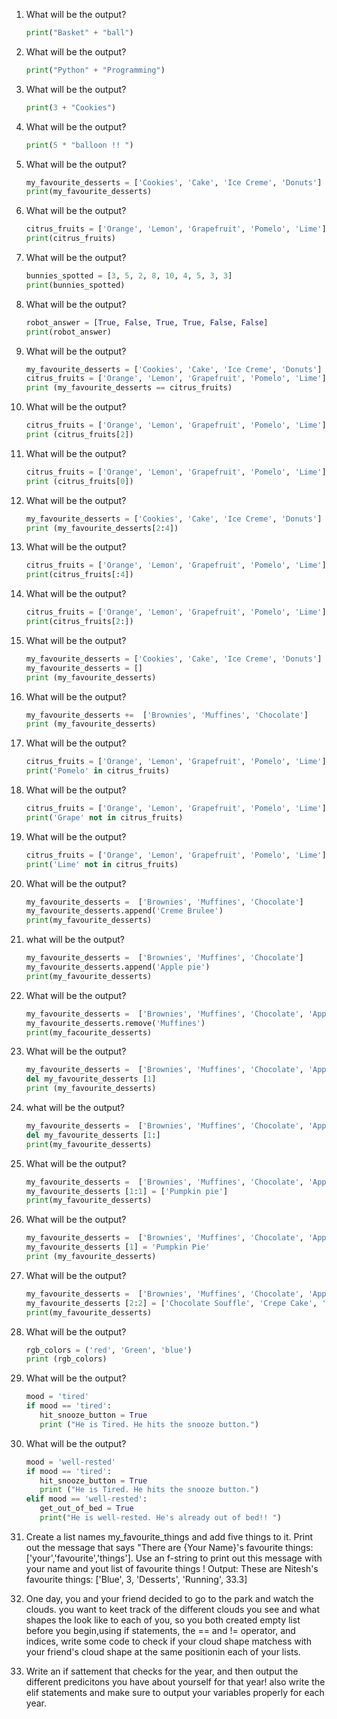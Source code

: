 1. What will be the output?
   ```python
   print("Basket" + "ball")
   ```
1. What will be the output?
   ```python
   print("Python" + "Programming")
   ```
1. What will be the output?
   ```python
   print(3 + "Cookies")
   ```
1. What will be the output?
   ```python
   print(5 * "balloon !! ")
   ```
1. What will be the output?
   ```python
   my_favourite_desserts = ['Cookies', 'Cake', 'Ice Creme', 'Donuts']
   print(my_favourite_desserts)
   ```
1. What will be the output?
   ```python
   citrus_fruits = ['Orange', 'Lemon', 'Grapefruit', 'Pomelo', 'Lime']
   print(citrus_fruits)
   ```
1. What will be the output?
   ```python
   bunnies_spotted = [3, 5, 2, 8, 10, 4, 5, 3, 3]
   print(bunnies_spotted)
   ```
1. What will be the output?
   ```python
   robot_answer = [True, False, True, True, False, False]
   print(robot_answer)
   ```
1. What will be the output?
   ```python
   my_favourite_desserts = ['Cookies', 'Cake', 'Ice Creme', 'Donuts']
   citrus_fruits = ['Orange', 'Lemon', 'Grapefruit', 'Pomelo', 'Lime']
   print (my_favourite_desserts == citrus_fruits)
   ```
1. What will be the output?
   ```python
   citrus_fruits = ['Orange', 'Lemon', 'Grapefruit', 'Pomelo', 'Lime']
   print (citrus_fruits[2])
   ```
1. What will be the output?
   ```python
   citrus_fruits = ['Orange', 'Lemon', 'Grapefruit', 'Pomelo', 'Lime']
   print (citrus_fruits[0])
   ```
1. What will be the output?
   ```python
   my_favourite_desserts = ['Cookies', 'Cake', 'Ice Creme', 'Donuts']
   print (my_favourite_desserts[2:4])
   ```
1. What will be the output?
   ```python
   citrus_fruits = ['Orange', 'Lemon', 'Grapefruit', 'Pomelo', 'Lime']
   print(citrus_fruits[:4])
   ```
1. What will be the output?
   ```python
   citrus_fruits = ['Orange', 'Lemon', 'Grapefruit', 'Pomelo', 'Lime']
   print(citrus_fruits[2:])
   ```
1. What will be the output?
   ```python
   my_favourite_desserts = ['Cookies', 'Cake', 'Ice Creme', 'Donuts']
   my_favourite_desserts = []
   print (my_favourite_desserts)
   ```
1. What will be the output?
   ```python
   my_favourite_desserts +=  ['Brownies', 'Muffines', 'Chocolate']
   print (my_favourite_desserts)
   ```
1. What will be the output?
   ```python
   citrus_fruits = ['Orange', 'Lemon', 'Grapefruit', 'Pomelo', 'Lime']
   print('Pomelo' in citrus_fruits)
   ```
1. What will be the output?
   ```python
   citrus_fruits = ['Orange', 'Lemon', 'Grapefruit', 'Pomelo', 'Lime']
   print('Grape' not in citrus_fruits)
   ```
1. What will be the output?
   ```python
   citrus_fruits = ['Orange', 'Lemon', 'Grapefruit', 'Pomelo', 'Lime']
   print('Lime' not in citrus_fruits)
   ```
1. What will be the output?
   ```python
   my_favourite_desserts =  ['Brownies', 'Muffines', 'Chocolate']
   my_favourite_desserts.append('Creme Brulee')
   print(my_favourite_desserts)
   ```
1. what will be the output?
   ```python
   my_favourite_desserts =  ['Brownies', 'Muffines', 'Chocolate']
   my_favourite_desserts.append('Apple pie')
   print(my_favourite_desserts)
   ```
1. What will be the output?
   ```python
   my_favourite_desserts =  ['Brownies', 'Muffines', 'Chocolate', 'Apple Pie']
   my_favourite_desserts.remove('Muffines')
   print(my_facourite_desserts)
   ```
1. What will be the output?
   ```python
   my_favourite_desserts =  ['Brownies', 'Muffines', 'Chocolate', 'Apple Pie']
   del my_favourite_desserts [1]
   print (my_favourite_desserts)
   ```
1. what will be the output?
   ```python
   my_favourite_desserts =  ['Brownies', 'Muffines', 'Chocolate', 'Apple Pie']
   del my_favourite_desserts [1:]
   print(my_favourite_desserts)
   ```
1. What will be the output?
   ```python
   my_favourite_desserts =  ['Brownies', 'Muffines', 'Chocolate', 'Apple Pie']
   my_favourite_desserts [1:1] = ['Pumpkin pie']
   print(my_favourite_desserts)
   ```
1. What will be the output?
   ```python
   my_favourite_desserts =  ['Brownies', 'Muffines', 'Chocolate', 'Apple Pie']
   my_favourite_desserts [1] = 'Pumpkin Pie'
   print (my_favourite_desserts)
   ```
1. What will be the output?
   ```python
   my_favourite_desserts =  ['Brownies', 'Muffines', 'Chocolate', 'Apple Pie']
   my_favourite_desserts [2:2] = ['Chocolate Souffle', 'Crepe Cake', 'Affogato']
   print(my_favourite_desserts)
   ```
1. What will be the output?
   ```python
   rgb_colors = ('red', 'Green', 'blue')
   print (rgb_colors)
   ```
1. What will be the output?
   ```python
   mood = 'tired'
   if mood == 'tired':
      hit_snooze_button = True
      print ("He is Tired. He hits the snooze button.")
   ```
1. What will be the output?
   ```python
   mood = 'well-rested'
   if mood == 'tired':
      hit_snooze_button = True
      print ("He is Tired. He hits the snooze button.")
   elif mood == 'well-rested':
      get_out_of_bed = True
      print("He is well-rested. He's already out of bed!! ") 
   ```
1. Create a list names my_favourite_things and add five things to it. Print out the message that says "There are {Your Name}'s favourite     things: ['your','favourite','things']. Use an f-string to print out this message with your name and yout list of favourite things !
         Output:
         These are Nitesh's favourite things: ['Blue', 3, 'Desserts', 'Running', 33.3]
1. One day, you and your friend decided to go to the park and watch the clouds. you want to keet track of the different clouds you see      and what shapes the look like to each of you, so you both created empty list before you begin,using if statements, the == and !=        operator, and indices, write some code to check if your cloud shape matchess with your friend's cloud shape at the same positionin      each of your lists.

1. Write an if sattement that checks for the year, and then output  the different predicitons you have about yourself for that year!        also write the elif statements and make sure to output your variables properly for each year.
   
